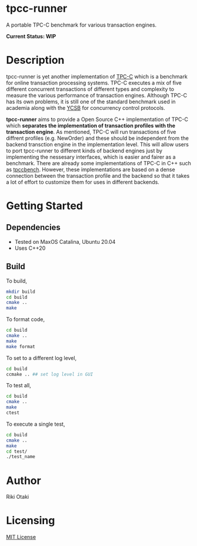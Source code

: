 # tpcc-runner

A portable TPC-C benchmark for various transaction engines. 

__Current Status: WIP__

# Description

tpcc-runner is yet another implementation of [TPC-C](http://www.tpc.org/tpcc/) which is a benchmark for online transaction processing systems.
TPC-C executes a mix of five different concurrent transactions of different types and complexity to measure the various performance of transaction engines.
Although TPC-C has its own problems, it is still one of the standard benchmark used in academia along with the [YCSB](https://github.com/brianfrankcooper/YCSB) for concurrency control protocols.

__tpcc-runner__ aims to provide a Open Source C++ implementation of TPC-C which __separates the implementation of transaction profiles with the transaction engine__.
As mentioned, TPC-C will run transactions of five diffrent profiles (e.g. NewOrder) and these should be independent from the backend transction engine in the implementation level.
This will allow users to port tpcc-runner to different kinds of backend engines just by implementing the nessesary interfaces, which is easier and fairer as a benchmark.
There are already some implementations of TPC-C in C++ such as [tpccbench](https://github.com/evanj/tpccbench). 
However, these implementations are based on a dense connection between the transaction profile and the backend so that it takes a lot of effort to customize them for uses in different backends.

# Getting Started

## Dependencies
- Tested on MaxOS Catalina, Ubuntu 20.04
- Uses C++20

## Build
To build, 

```sh
mkdir build
cd build
cmake ..
make
```

To format code, 

```sh
cd build
cmake ..
make
make format
```

To set to a different log level, 

```sh
cd build
ccmake .. ## set log level in GUI
```

To test all, 

```sh
cd build
cmake ..
make
ctest
```

To execute a single test, 

```sh
cd build
cmake ..
make
cd test/
./test_name
```

# Author

Riki Otaki

# Licensing

[MIT License](https://github.com/wattlebirdaz/tpcc-runner/blob/master/LICENSE)